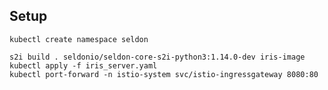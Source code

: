 
## Setup

```shell
kubectl create namespace seldon
```

```shell
s2i build . seldonio/seldon-core-s2i-python3:1.14.0-dev iris-image
kubectl apply -f iris_server.yaml
kubectl port-forward -n istio-system svc/istio-ingressgateway 8080:80
```
